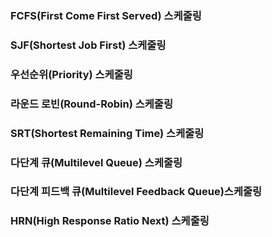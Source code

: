 ### FCFS(First Come First Served) 스케줄링

### SJF(Shortest Job First) 스케줄링

### 우선순위(Priority) 스케줄링

### 라운드 로빈(Round-Robin) 스케줄링

### SRT(Shortest Remaining Time) 스케줄링

### 다단계 큐(Multilevel Queue) 스케줄링

### 다단계 피드백 큐(Multilevel Feedback Queue)스케줄링

### HRN(High Response Ratio Next) 스케줄링

